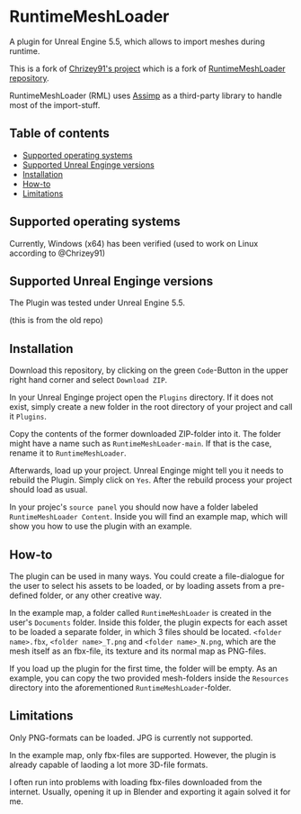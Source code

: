 RuntimeMeshLoader
==================
A plugin for Unreal Engine 5.5, which allows to import meshes during runtime.

This is a fork of [Chrizey91's project](https://github.com/Chrizey91/RuntimeMeshLoader) which is a fork of [RuntimeMeshLoader repository](https://github.com/GameInstitute/RuntimeMeshLoader).

RuntimeMeshLoader (RML) uses [Assimp](https://github.com/assimp/assimp) as a third-party library to handle most of the import-stuff.
 
## Table of contents
* [Supported operating systems](#supported-operating-systems)
* [Supported Unreal Enginge versions](#supported-unreal-enginge-versions)
* [Installation](#installation)
* [How-to](#how-to)
* [Limitations](#limitations)

## Supported operating systems
Currently, Windows (x64) has been verified (used to work on Linux according to @Chrizey91)

## Supported Unreal Enginge versions
The Plugin was tested under Unreal Engine 5.5. 


(this is from the old repo)


## Installation 

Download this repository, by clicking on the green `Code`-Button in the upper right hand corner and select `Download ZIP`.

In your Unreal Enginge project open the `Plugins` directory. If it does not exist, simply create a new folder in the root directory of your project and call it `Plugins`.

Copy the contents of the former downloaded ZIP-folder into it. The folder might have a name such as `RuntimeMeshLoader-main`. If that is the case, rename it to `RuntimeMeshLoader`.

Afterwards, load up your project. Unreal Enginge might tell you it needs to rebuild the Plugin. Simply click on `Yes`. After the rebuild process your project should load as usual.

In your projec's `source panel` you should now have a folder labeled `RuntimeMeshLoader Content`. Inside you will find an example map, which will show you how to use the plugin with an example.

## How-to
The plugin can be used in many ways. You could create a file-dialogue for the user to select his assets to be loaded, or by loading assets from a pre-defined folder, or any other creative way.

In the example map, a folder called `RuntimeMeshLoader` is created in the user's `Documents` folder. Inside this folder, the plugin expects for each asset to be loaded a separate folder, in which 3 files should be located. `<folder name>.fbx`, `<folder name>_T.png` and `<folder name>_N.png`, which are the mesh itself as an fbx-file, its texture and its normal map as PNG-files.

If you load up the plugin for the first time, the folder will be empty. As an example, you can copy the two provided mesh-folders inside the `Resources` directory into the aforementioned `RuntimeMeshLoader`-folder.

## Limitations
Only PNG-formats can be loaded. JPG is currently not supported.

In the example map, only fbx-files are supported. However, the plugin is already capable of laoding a lot more 3D-file formats.

I often run into problems with loading fbx-files downloaded from the internet. Usually, opening it up in Blender and exporting it again solved it for me.
